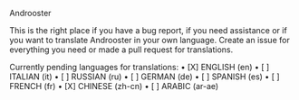
Androoster

This is the right place if you have a bug report, if you need assistance or if you want to translate Androoster in your own language. Create an issue for everything you need or made a pull request for translations.

Currently pending languages for translations:
• [X] ENGLISH (en)
• [ ] ITALIAN (it)
• [ ] RUSSIAN (ru)
• [ ] GERMAN (de)
• [ ] SPANISH (es)
• [ ] FRENCH (fr)
• [X] CHINESE (zh-cn)
• [ ] ARABIC (ar-ae)

